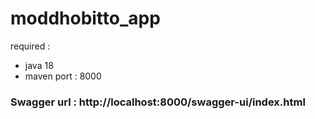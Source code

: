 # moddhobitto_app

required :
  * java 18
  * maven
port : 8000

### Swagger url : http://localhost:8000/swagger-ui/index.html
